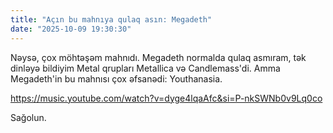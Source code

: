 ```yaml
---
title: "Açın bu mahnıya qulaq asın: Megadeth"
date: "2025-10-09 19:30:30"
---
```


Nəysə, çox möhtəşəm mahnıdı. Megadeth normalda qulaq asmıram, tək dinləyə bildiyim Metal qrupları Metallica və Candlemass'di. Amma Megadeth'in bu mahnısı çox əfsanədi: Youthanasia. 

https://music.youtube.com/watch?v=dyge4lqaAfc&si=P-nkSWNb0v9Lq0co

Sağolun.
